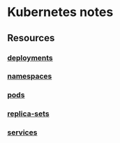 # Kubernetes notes

## Resources

### [deployments](./deployments/README.md)
### [namespaces](./namespaces/README.md)
### [pods](./pods/README.md)
### [replica-sets](./replica-sets/README.md)
### [services](./pods/README.md)
